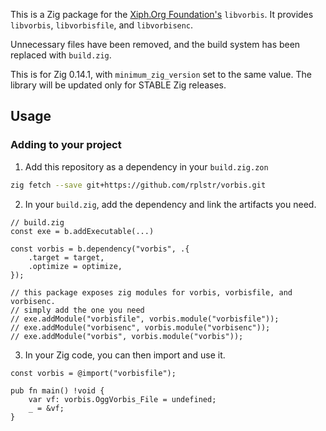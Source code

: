 This is a Zig package for the [Xiph.Org Foundation's](https://xiph.org) `libvorbis`. It provides `libvorbis`, `libvorbisfile`, and `libvorbisenc`.

Unnecessary files have been removed, and the build system has been replaced with `build.zig`.

This is for Zig 0.14.1, with `minimum_zig_version` set to the same value. The library will be updated only for STABLE Zig releases.

## Usage
### Adding to your project

1. Add this repository as a dependency in your `build.zig.zon`
```sh
zig fetch --save git+https://github.com/rplstr/vorbis.git
```

2. In your `build.zig`, add the dependency and link the artifacts you need.
```zig
// build.zig
const exe = b.addExecutable(...)

const vorbis = b.dependency("vorbis", .{
    .target = target,
    .optimize = optimize,
});

// this package exposes zig modules for vorbis, vorbisfile, and vorbisenc.
// simply add the one you need
// exe.addModule("vorbisfile", vorbis.module("vorbisfile"));
// exe.addModule("vorbisenc", vorbis.module("vorbisenc"));
// exe.addModule("vorbis", vorbis.module("vorbis"));
```

3. In your Zig code, you can then import and use it.
```zig
const vorbis = @import("vorbisfile");

pub fn main() !void {
    var vf: vorbis.OggVorbis_File = undefined;
    _ = &vf;
}
```

